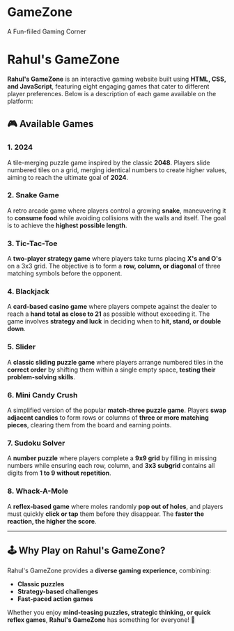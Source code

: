 # GameZone
A Fun-fiiled Gaming Corner

# Rahul's GameZone

**Rahul's GameZone** is an interactive gaming website built using **HTML, CSS, and JavaScript**, featuring eight engaging games that cater to different player preferences. Below is a description of each game available on the platform:

## 🎮 Available Games

### 1. 2024  
A tile-merging puzzle game inspired by the classic **2048**. Players slide numbered tiles on a grid, merging identical numbers to create higher values, aiming to reach the ultimate goal of **2024**.

### 2. Snake Game  
A retro arcade game where players control a growing **snake**, maneuvering it to **consume food** while avoiding collisions with the walls and itself. The goal is to achieve the **highest possible length**.

### 3. Tic-Tac-Toe  
A **two-player strategy game** where players take turns placing **X's and O's** on a 3x3 grid. The objective is to form a **row, column, or diagonal** of three matching symbols before the opponent.

### 4. Blackjack  
A **card-based casino game** where players compete against the dealer to reach a **hand total as close to 21** as possible without exceeding it. The game involves **strategy and luck** in deciding when to **hit, stand, or double down**.

### 5. Slider  
A **classic sliding puzzle game** where players arrange numbered tiles in the **correct order** by shifting them within a single empty space, **testing their problem-solving skills**.

### 6. Mini Candy Crush  
A simplified version of the popular **match-three puzzle game**. Players **swap adjacent candies** to form rows or columns of **three or more matching pieces**, clearing them from the board and earning points.

### 7. Sudoku Solver  
A **number puzzle** where players complete a **9x9 grid** by filling in missing numbers while ensuring each row, column, and **3x3 subgrid** contains all digits from **1 to 9 without repetition**.

### 8. Whack-A-Mole  
A **reflex-based game** where moles randomly **pop out of holes**, and players must quickly **click or tap** them before they disappear. The **faster the reaction, the higher the score**.

---

## 🕹️ Why Play on Rahul's GameZone?
Rahul's GameZone provides a **diverse gaming experience**, combining:
- **Classic puzzles**
- **Strategy-based challenges**
- **Fast-paced action games**

Whether you enjoy **mind-teasing puzzles, strategic thinking, or quick reflex games**, **Rahul's GameZone** has something for everyone! 🚀

